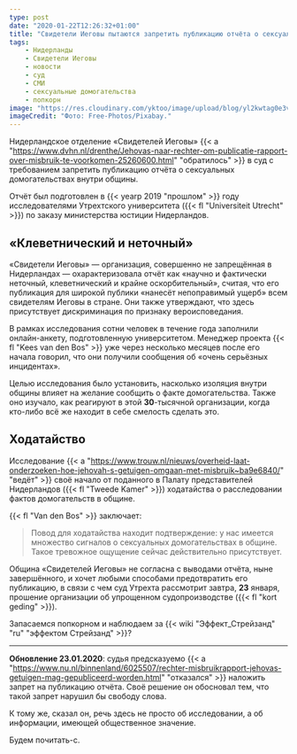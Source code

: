 ```yaml
---
type: post
date: "2020-01-22T12:26:32+01:00"
title: "Свидетели Иеговы пытаются запретить публикацию отчёта о сексуальных домогательствах"
tags:
    - Нидерланды
    - Свидетели Иеговы
    - новости
    - суд
    - СМИ
    - сексуальные домогательства
    - попкорн
image: "https://res.cloudinary.com/yktoo/image/upload/blog/yl2kwtag0e3vprwwf49n.jpg"
imageCredit: "Фото: Free-Photos/Pixabay."
---
```


Нидерландское отделение «Свидетелей Иеговы» {{< a "https://www.dvhn.nl/drenthe/Jehovas-naar-rechter-om-publicatie-rapport-over-misbruik-te-voorkomen-25260600.html" "обратилось" >}} в суд с требованием запретить публикацию отчёта о сексуальных домогательствах внутри общины.

Отчёт был подготовлен в {{< yearp 2019 "прошлом" >}} году исследователями Утрехтского университета ({{< fl "Universiteit Utrecht" >}}) по заказу министерства юстиции Нидерландов.

<!--more-->

## «Клеветнический и неточный»

«Свидетели Иеговы» — организация, совершенно не запрещённая в Нидерландах — охарактеризовала отчёт как «научно и фактически неточный, клеветнический и крайне оскорбительный», считая, что его публикация для широкой публики «нанесёт непоправимый ущерб» всем свидетелям Иеговы в стране. Они также утверждают, что здесь присутствует дискриминация по признаку вероисповедания.

В рамках исследования сотни человек в течение года заполнили онлайн-анкету, подготовленную университетом. Менеджер проекта {{< fl "Kees van den Bos" >}} уже через несколько месяцев после его начала говорил, что они получили сообщения об «очень серьёзных инцидентах».

Целью исследования было установить, насколько изоляция внутри общины влияет на желание сообщить о факте домогательства. Также оно изучало, как реагируют в этой **30**-тысячной организации, когда кто-либо всё же находит в себе смелость сделать это.

## Ходатайство

Исследование {{< a "https://www.trouw.nl/nieuws/overheid-laat-onderzoeken-hoe-jehovah-s-getuigen-omgaan-met-misbruik~ba9e6840/" "ведёт" >}} своё начало от поданного в Палату представителей Нидерландов ({{< fl "Tweede Kamer" >}}) ходатайства о расследовании фактов домогательств в общине.

{{< fl "Van den Bos" >}} заключает:

> Повод для ходатайства находит подтверждение: у нас имеется множество сигналов о сексуальных домогательствах в общине. Такое тревожное ощущение сейчас действительно присутствует.

Община «Свидетелей Иеговы» не согласна с выводами отчёта, ныне завершённого, и хочет любыми способами предотвратить его публикацию, в связи с чем суд Утрехта рассмотрит завтра, **23** января, прошение организации об упрощенном судопроизводстве ({{< fl "kort geding" >}}).

Запасаемся попкорном и наблюдаем за {{< wiki "Эффект_Стрейзанд" "ru" "эффектом Стрейзанд" >}}?

---

**Обновление 23.01.2020**: судья предсказуемо {{< a "https://www.nu.nl/binnenland/6025507/rechter-misbruikrapport-jehovas-getuigen-mag-gepubliceerd-worden.html" "отказался" >}} наложить запрет на публикацию отчёта. Своё решение он обосновал тем, что такой запрет нарушил бы свободу слова.

К тому же, сказал он, речь здесь не просто об исследовании, а об информации, имеющей общественное значение.

Будем почитать-с.

